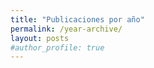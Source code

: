 ```yaml
---
title: "Publicaciones por año"
permalink: /year-archive/
layout: posts
#author_profile: true
---
```

